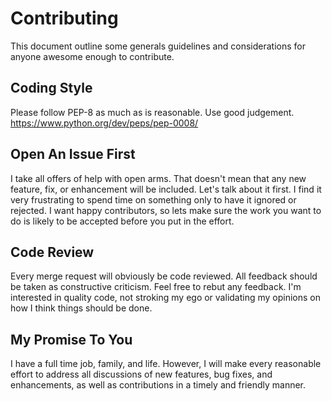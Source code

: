 # Contributing
This document outline some generals guidelines and considerations for anyone awesome enough to contribute.

## Coding Style
Please follow PEP-8 as much as is reasonable. Use good judgement.
https://www.python.org/dev/peps/pep-0008/

## Open An Issue First
I take all offers of help with open arms. That doesn't mean that any new feature, fix, or enhancement will be included.
Let's talk about it first. I find it very frustrating to spend time on something only to have it ignored or rejected.
I want happy contributors, so lets make sure the work you want to do is likely to be accepted before you put in the
effort.

## Code Review
Every merge request will obviously be code reviewed. All feedback should be taken as constructive criticism. Feel free
to rebut any feedback. I'm interested in quality code, not stroking my ego or validating my opinions on how I think
things should be done.

## My Promise To You
I have a full time job, family, and life. However, I will make every reasonable effort to address all discussions of new
features, bug fixes, and enhancements, as well as contributions in a timely and friendly manner.
